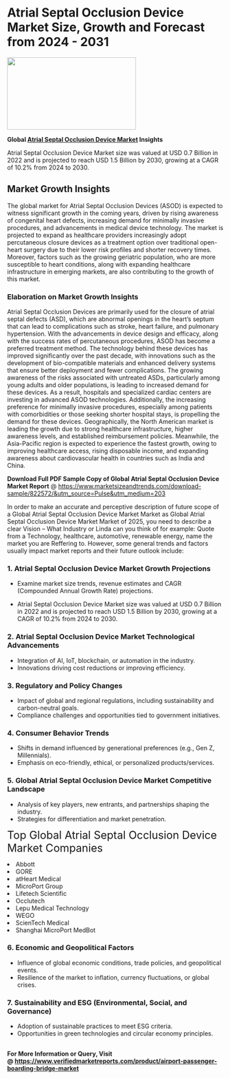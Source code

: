<H1>Atrial Septal Occlusion Device Market Size, Growth and Forecast from 2024 - 2031</H1><img class="aligncenter size-medium wp-image-584254" src="https://thirdeyenews.in/wp-content/uploads/2024/09/Global-Market-Research-300x168.jpeg" alt="" width="300" height="168" /><p><strong>Global&nbsp;<a href="https://www.marketsizeandtrends.com/download-sample/822572/&amp;utm_source=Pulse&amp;utm_medium=203">Atrial Septal Occlusion Device Market</a> Insights</strong></p><p>Atrial Septal Occlusion Device Market size was valued at USD 0.7 Billion in 2022 and is projected to reach USD 1.5 Billion by 2030, growing at a CAGR of 10.2% from 2024 to 2030.</p><p><h2>Market Growth Insights</h2> The global market for Atrial Septal Occlusion Devices (ASOD) is expected to witness significant growth in the coming years, driven by rising awareness of congenital heart defects, increasing demand for minimally invasive procedures, and advancements in medical device technology. The market is projected to expand as healthcare providers increasingly adopt percutaneous closure devices as a treatment option over traditional open-heart surgery due to their lower risk profiles and shorter recovery times. Moreover, factors such as the growing geriatric population, who are more susceptible to heart conditions, along with expanding healthcare infrastructure in emerging markets, are also contributing to the growth of this market. <h3>Elaboration on Market Growth Insights</h3> Atrial Septal Occlusion Devices are primarily used for the closure of atrial septal defects (ASD), which are abnormal openings in the heart’s septum that can lead to complications such as stroke, heart failure, and pulmonary hypertension. With the advancements in device design and efficacy, along with the success rates of percutaneous procedures, ASOD has become a preferred treatment method. The technology behind these devices has improved significantly over the past decade, with innovations such as the development of bio-compatible materials and enhanced delivery systems that ensure better deployment and fewer complications. The growing awareness of the risks associated with untreated ASDs, particularly among young adults and older populations, is leading to increased demand for these devices. As a result, hospitals and specialized cardiac centers are investing in advanced ASOD technologies. Additionally, the increasing preference for minimally invasive procedures, especially among patients with comorbidities or those seeking shorter hospital stays, is propelling the demand for these devices. Geographically, the North American market is leading the growth due to strong healthcare infrastructure, higher awareness levels, and established reimbursement policies. Meanwhile, the Asia-Pacific region is expected to experience the fastest growth, owing to improving healthcare access, rising disposable income, and expanding awareness about cardiovascular health in countries such as India and China. </p><p><span class=""><strong>Download Full PDF Sample Copy of Global Atrial Septal Occlusion Device Market Report</strong> @ <a href="https://www.marketsizeandtrends.com/download-sample/822572/&amp;utm_source=Pulse&amp;utm_medium=203" target="_blank">https://www.marketsizeandtrends.com/download-sample/822572/&amp;utm_source=Pulse&amp;utm_medium=203</a></span></p><p>In order to make an accurate and perceptive description of future scope of a Global&nbsp;Atrial Septal Occlusion Device Market Market as Global&nbsp;Atrial Septal Occlusion Device Market Market of 2025, you need to describe a clear Vision &ndash; What Industry or Linda can you think of for example: Quote from a Technology, healthcare, automotive, renewable energy, name the market you are Reffering to. However, some general trends and factors usually impact market reports and their future outlook include:</p><h3>1.&nbsp;<strong>Atrial Septal Occlusion Device Market Growth Projections</strong></h3><ul><li>Examine market size trends, revenue estimates and CAGR (Compounded Annual Growth Rate) projections.</li><li><p>Atrial Septal Occlusion Device Market size was valued at USD 0.7 Billion in 2022 and is projected to reach USD 1.5 Billion by 2030, growing at a CAGR of 10.2% from 2024 to 2030.</p></li></ul><h3>2.&nbsp;<strong>Atrial Septal Occlusion Device Market Technological Advancements</strong></h3><ul><li>Integration of AI, IoT, blockchain, or automation in the industry.</li><li>Innovations driving cost reductions or improving efficiency.</li></ul><h3>3.&nbsp;<strong>Regulatory and Policy Changes</strong></h3><ul><li>Impact of global and regional regulations, including sustainability and carbon-neutral goals.</li><li>Compliance challenges and opportunities tied to government initiatives.</li></ul><h3>4.&nbsp;<strong>Consumer Behavior Trends</strong></h3><ul><li>Shifts in demand influenced by generational preferences (e.g., Gen Z, Millennials).</li><li>Emphasis on eco-friendly, ethical, or personalized products/services.</li></ul><h3>5.&nbsp;<strong>Global Atrial Septal Occlusion Device Market Competitive Landscape</strong></h3><ul><li>Analysis of key players, new entrants, and partnerships shaping the industry.</li><li>Strategies for differentiation and market penetration.</li></ul><p data-pm-slice="1 1 []"><span style="color: inherit; font-family: inherit; font-size: 25px;">Top Global Atrial Septal Occlusion Device Market Companies</span></p><div class="" data-test-id=""><p><li>Abbott</li><li> GORE</li><li> atHeart Medical</li><li> MicroPort Group</li><li> Lifetech Scientific</li><li> Occlutech</li><li> Lepu Medical Technology</li><li> WEGO</li><li> ScienTech Medical</li><li> Shanghai MicroPort MedBot</li></p></div><h3>6.&nbsp;<strong>Economic and Geopolitical Factors</strong></h3><ul><li>Influence of global economic conditions, trade policies, and geopolitical events.</li><li>Resilience of the market to inflation, currency fluctuations, or global crises.</li></ul><h3>7.&nbsp;<strong>Sustainability and ESG (Environmental, Social, and Governance)</strong></h3><ul><li>Adoption of sustainable practices to meet ESG criteria.</li><li>Opportunities in green technologies and circular economy principles.</li></ul><h2><strong style="font-size: 14px;">For More Information or Query, Visit @&nbsp;</strong><a style="background-color: #ffffff; font-size: 14px;" href="https://www.marketsizeandtrends.com/report/atrial-septal-occlusion-device-market/" target="_blank">https://www.verifiedmarketreports.com/product/airport-passenger-boarding-bridge-market</a></h2>
